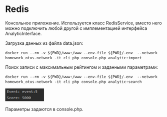 # Redis

Консольное приложение.
Используется класс RedisService, вместо него можно подключить любой другой с имплементацией интерфейса AnalyticInterface.


Загрузка данных из файла data.json:
````
docker run --rm -v ${PWD}/www:/www --env-file ${PWD}/.env  --network homework_otus-network -it cli php console.php analytic:import
````

Поиск записи с максимальным рейтингом и заданными параметрами:
````
docker run --rm -v ${PWD}/www:/www --env-file ${PWD}/.env  --network homework_otus-network -it cli php console.php analytic:search
````
![img.png](img.png)

Параметры задаются в console.php.

